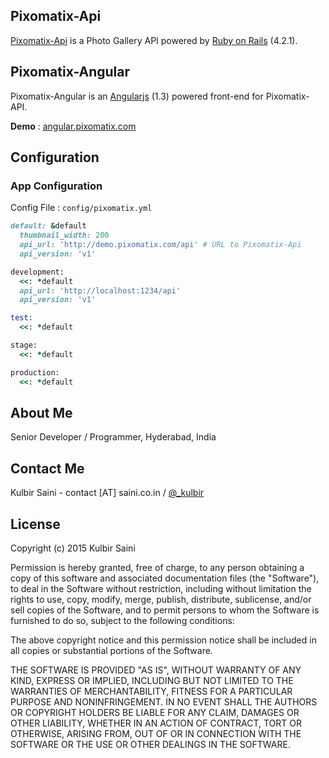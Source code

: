 ## Pixomatix-Api

[Pixomatix-Api](https://github.com/kulbirsaini/pixomatix-api) is a Photo Gallery API powered by [Ruby on Rails](http://rubyonrails.org/) (4.2.1).

## Pixomatix-Angular

Pixomatix-Angular is an [Angularjs](https://angularjs.org/) (1.3) powered front-end for Pixomatix-API.

**Demo** : [angular.pixomatix.com](http://angular.pixomatix.com/)

## Configuration

### App Configuration

Config File : `config/pixomatix.yml`

```ruby
default: &default
  thumbnail_width: 200
  api_url: 'http://demo.pixomatix.com/api' # URL to Pixomatix-Api
  api_version: 'v1'

development:
  <<: *default
  api_url: 'http://localhost:1234/api'
  api_version: 'v1'

test:
  <<: *default

stage:
  <<: *default

production:
  <<: *default
```

## About Me
Senior Developer / Programmer,
Hyderabad, India

## Contact Me
Kulbir Saini - contact [AT] saini.co.in / [@_kulbir](https://twitter.com/_kulbir)

## License
Copyright (c) 2015 Kulbir Saini

Permission is hereby granted, free of charge, to any person obtaining a copy of this software and associated documentation files (the "Software"), to deal in the Software without restriction, including without limitation the rights to use, copy, modify, merge, publish, distribute, sublicense, and/or sell copies of the Software, and to permit persons to whom the Software is furnished to do so, subject to the following conditions:

The above copyright notice and this permission notice shall be included in all copies or substantial portions of the Software.

THE SOFTWARE IS PROVIDED "AS IS", WITHOUT WARRANTY OF ANY KIND, EXPRESS OR IMPLIED, INCLUDING BUT NOT LIMITED TO THE WARRANTIES OF MERCHANTABILITY, FITNESS FOR A PARTICULAR PURPOSE AND NONINFRINGEMENT. IN NO EVENT SHALL THE AUTHORS OR COPYRIGHT HOLDERS BE LIABLE FOR ANY CLAIM, DAMAGES OR OTHER LIABILITY, WHETHER IN AN ACTION OF CONTRACT, TORT OR OTHERWISE, ARISING FROM, OUT OF OR IN CONNECTION WITH THE SOFTWARE OR THE USE OR OTHER DEALINGS IN THE SOFTWARE.
